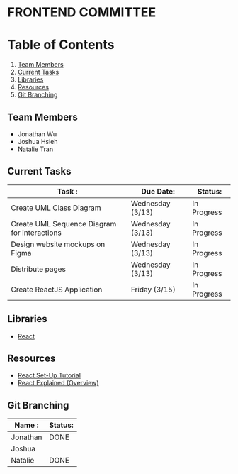 # FRONTEND COMMITTEE
# Table of Contents
1. [Team Members](#team-members)
2. [Current Tasks](#current-tasks)
3. [Libraries](#libraries)
4. [Resources](#resources)
5. [Git Branching](#git-branching)

## Team Members <a name="team-members"></a>

- Jonathan Wu
- Joshua Hsieh
- Natalie Tran

## Current Tasks <a name="current-tasks"></a>

| Task :                                         | Due Date:        | Status:     |
| ---------------------------------------------- | ---------------- | ----------- |
| Create UML Class Diagram                       | Wednesday (3/13) | In Progress |
| Create UML Sequence Diagram for interactions   | Wednesday (3/13) | In Progress |
| Design website mockups on Figma                | Wednesday (3/13) | In Progress |
| Distribute pages                               | Wednesday (3/13) | In Progress |
| Create ReactJS Application                     | Friday    (3/15) | In Progress |

## Libraries <a name="libraries"></a>

- [React](https://react.dev/)

## Resources <a name="resources"></a>
- [React Set-Up Tutorial](https://www.youtube.com/watch?v=Kum8fPPrt-E&t=319s)
- [React Explained (Overview)](https://www.youtube.com/watch?v=s2skans2dP4)

## Git Branching <a name="git-branching"></a>

| Name :                                         | Status:     |
| ---------------------------------------------- | ----------- |
| Jonathan                                       | DONE        |
| Joshua                                         |             |
| Natalie                                        | DONE        |
